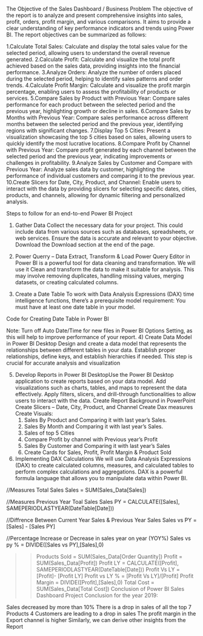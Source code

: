 The Objective of the Sales Dashboard / Business Problem
                The objective of the report is to analyze and present comprehensive insights into sales, profit, orders, profit margin, and various comparisons. It aims to provide a clear understanding of key performance indicators and trends using Power BI. The report objectives can be summarized as follows:

  1.Calculate Total Sales: Calculate and display the total sales value for the selected period, allowing users to understand the overall revenue generated.
  2.Calculate Profit: Calculate and visualize the total profit achieved based on the sales data, providing insights into the financial performance.
  3.Analyze Orders: Analyze the number of orders placed during the selected period, helping to identify sales patterns and order trends.
  4.Calculate Profit Margin: Calculate and visualize the profit margin percentage, enabling users to assess the profitability of products or services.
  5.Compare Sales by Product with Previous Year: Compare sales performance for each product between the selected period and the previous year, highlighting growth or decline in sales.
  6.Compare Sales by Months with Previous Year: Compare sales performance across different months between the selected period and the previous year, identifying regions with significant changes.
  7.Display Top 5 Cities: Present a visualization showcasing the top 5 cities based on sales, allowing users to quickly identify the most lucrative locations.
  8.Compare Profit by Channel with Previous Year: Compare profit generated by each channel between the selected period and the previous year, indicating improvements or challenges in profitability.
  9.Analyze Sales by Customer and Compare with Previous Year: Analyze sales data by customer, highlighting the performance of individual customers and comparing it to the previous year.
  10.Create Slicers for Date, City, Product, and Channel: Enable users to interact with the data by providing slicers for selecting specific dates, cities, products, and channels, allowing for dynamic filtering and personalized analysis.

Steps to follow for an end-to-end Power BI Project
   1) Gather Data
       Collect the necessary data for your project. This could include data from various sources such as databases, spreadsheets, or web services. Ensure the data is accurate and relevant to your objective. Download the Download section at the end of the page.

   2) Power Querry – Data Extract, Transform & Load
        Power Query Editor in Power BI is a powerful tool for data cleaning and transformation. We will use it Clean and transform the data to make it suitable for analysis. This may involve removing duplicates, handling missing values, merging datasets, or creating calculated columns.

   3) Create a Date Table
        To work with Data Analysis Expressions (DAX) time intelligence functions, there’s a prerequisite model requirement: You must have at least one date table in your model.

Code for Creating Date Table in Power BI

Note: Turn off Auto Date/Time for new files in Power BI Options Setting, as this will help to improve performance of your report.
    4) Create Data Model in Power BI Desktop
          Design and create a data model that represents the relationships between different tables in your data. Establish proper relationships, define keys, and establish hierarchies if needed. This step is crucial for accurate analysis and visualization

  5) Develop Reports in Power BI DesktopUse the Power BI Desktop application to create reports based on your data model. Add visualizations such as charts, tables, and maps to represent the data effectively. Apply filters, slicers, and drill-through functionalities to allow users to interact with the data.
        Create Report Background in PowerPoint
        Create Slicers – Date, City, Product, and Channel
        Create Dax measures
        Create Visuals:
        1) Sales By Product and Comparing it with last year’s Sales.
        2) Sales By Month and Comparing it with last year’s Sales.
        3) Sales of top 5 Cities
        4) Compare Profit by channel with Previous year’s Profit
        5) Sales By Customer and Comparing it with last year’s Sales
        6) Create Cards for Sales, Profit, Profit Margin & Product Sold
6) Implementing DAX Calculations
We will use Data Analysis Expressions (DAX) to create calculated columns, measures, and calculated tables to perform complex calculations and aggregations. DAX is a powerful formula language that allows you to manipulate data within Power BI.

//Measures Total Sales
Sales = SUM(Sales_Data[Sales])

//Measures Previous Year Toal Sales
Sales PY = CALCULATE([Sales], SAMEPERIODLASTYEAR(DateTable[Date]))

//Diffrence Between Current Year Sales & Previous Year Sales
Sales vs PY = [Sales] - [Sales PY]

//Percentage Increase or Decrease in sales year on year (YOY%)
Sales vs py % = DIVIDE([Sales vs PY],[Sales],0)
>> Products Sold = SUM(Sales_Data[Order Quantity])
>> Profit = SUM(Sales_Data[Profit]) 
>> Profit LY = CALCULATE([Profit], SAMEPERIODLASTYEAR(DateTable[Date]))
>> Profit Vs LY = [Profit]- [Profit LY]
>> Profit vs LY % = [Profit Vs LY]/[Profit]
>> Profit Margin = DIVIDE([Profit],[Sales],0)
>> Total Cost = SUM(Sales_Data[Total Cost]) 
Conclusion of Power BI Sales Dashboard Project
Conclusion for the year 2019:

Sales decreased by more than 10%
There is a drop in sales of all the top 7 Products
4 Customers are leading to a drop in sales
The profit margin in the Export channel is higher
Similarly, we can derive other insights from the Report

